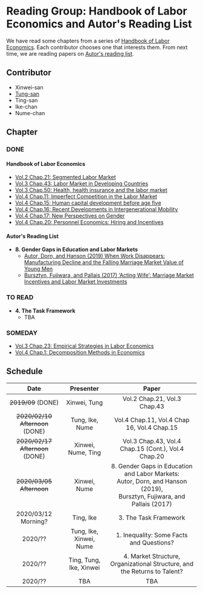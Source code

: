 # Reading Group: Handbook of Labor Economics and Autor's Reading List

We have read some chapters from a series of [Handbook of Labor Economics](https://www.sciencedirect.com/handbook/handbook-of-labor-economics).
Each contributor chooses one that interests them.
From next time, we are reading papers on [Autor's reading list](https://economics.mit.edu/files/15417).

## Contributor

- Xinwei-san
- [Tung-san](https://github.com/s-saisw)
- Ting-san
- Ike-chan
- Nume-chan

## Chapter

### DONE

#### Handbook of Labor Economics

- [Vol.2 Chap.21: Segmented Labor Market](https://www.sciencedirect.com/science/article/pii/S1573446386020114)
- [Vol.3 Chap.43: Labor Market in Developing Countries](https://www.sciencedirect.com/science/article/pii/S1573446399300298)
- [Vol.3 Chap.50: Health, health insurance and the labor market](https://www.sciencedirect.com/science/article/abs/pii/S1573446399300419)
- [Vol.4 Chap.11: Imperfect Competition in the Labor Market](https://www.sciencedirect.com/science/article/pii/S0169721811024099)
- [Vol.4 Chap.15: Human capital development before age five](https://www.sciencedirect.com/science/article/pii/S0169721811024130)
- [Vol.4 Chap.16: Recent Developments in Intergenerational Mobility](https://www.sciencedirect.com/science/article/pii/S0169721811024142)
- [Vol.4 Chap.17: New Perspectives on Gender](https://www.sciencedirect.com/science/article/pii/S0169721811024154)
- [Vol.4 Chap.20: Personnel Economics: Hiring and Incentives](https://www.sciencedirect.com/science/article/pii/S016972181102418X)

#### Autor's Reading List

- **8. Gender Gaps in Education and Labor Markets**
  - [Autor, Dorn, and Hanson (2019) When Work Disappears: Manufacturing Decline and the Falling Marriage Market Value of Young Men](https://www.aeaweb.org/articles?id=10.1257/aeri.20180010)
  - [Bursztyn, Fujiwara, and Pallais (2017) ‘Acting Wife’: Marriage
Market Incentives and Labor Market Investments](https://www.aeaweb.org/articles?id=10.1257/aer.20170029)

### TO READ

- **4. The Task Framework**
  - TBA

### SOMEDAY

- [Vol.3 Chap.23: Empirical Strategies in Labor Economics](https://www.sciencedirect.com/science/article/pii/S1573446399030047)
- [Vol.4 Chap.1: Decomposition Methods in Economics](https://www.sciencedirect.com/science/article/pii/S0169721811004072)


## Schedule

| Date | Presenter | Paper |  
|:--:|:--:|:--:|
| ~~2019/09~~ (DONE) | Xinwei, Tung| Vol.2 Chap.21, Vol.3 Chap.43 |  
| ~~2020/02/10 Afternoon~~ (DONE)| Tung, Ike, Nume| Vol.4 Chap.11, Vol.4 Chap 16, Vol.4 Chap.15 |  
| ~~2020/02/17 Afternoon~~ (DONE) | Xinwei, Nume, Ting | Vol.3 Chap.43, Vol.4 Chap.15 (Cont.), Vol.4 Chap.20 |  
| ~~2020/03/05 Afternoon~~ | Xinwei, Nume | 8. Gender Gaps in Education and Labor Markets: <br> Autor, Dorn, and Hanson (2019), <br> Bursztyn, Fujiwara, and Pallais (2017)  |
| 2020/03/12 Morning? | Ting, Ike | 3.  The Task Framework |
| 2020/?? | Tung, Ike, Xinwei, Nume | 1. Inequality: Some Facts and Questions? | 
| 2020/?? | Ting, Tung, Ike, Xinwei | 4. Market Structure, Organizational Structure, and the Returns to Talent?|
| 2020/?? | TBA | TBA|

